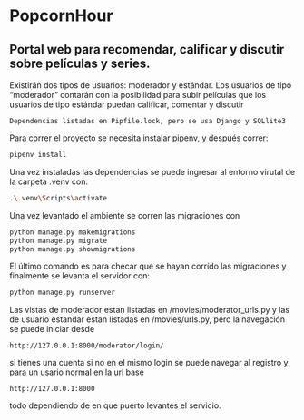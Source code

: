 # PopcornHour
## Portal web para recomendar, calificar y discutir sobre películas y series. 

Existirán dos tipos de usuarios: moderador y estándar. 
Los usuarios de tipo “moderador” contarán con la posibilidad para subir películas que los usuarios de tipo estándar
puedan calificar, comentar y discutir

    Dependencias listadas en Pipfile.lock, pero se usa Django y SQLlite3

Para correr el proyecto se necesita instalar pipenv, y después correr:

```bash
pipenv install
```

Una vez instaladas las dependencias se puede ingresar al entorno virutal de la carpeta .venv con: 

```bash
.\.venv\Scripts\activate
```

Una vez levantado el ambiente se corren las migraciones con

```bash
python manage.py makemigrations
python manage.py migrate
python manage.py showmigrations
```
El último comando es para checar que se hayan corrído las migraciones y finalmente se levanta el servidor con:


```bash
python manage.py runserver
```

Las vistas de moderador estan listadas en /movies/moderator_urls.py y las de usuario estandar estan listadas en /movies/urls.py,
pero la navegación se puede iniciar desde 

    http://127.0.0.1:8000/moderator/login/

si tienes una cuenta si no en el mismo login se puede navegar al registro y para un usario normal en la url base

    http://127.0.0.1:8000

todo dependiendo de en que puerto levantes el servicio.
